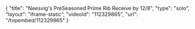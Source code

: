 {
    "title": "Neesvig's PreSeasoned Prime Rib  Receive by 12\/8",
    "type": "solo",
    "layout": "iframe-static",
    "videoId": "112329865",
    "url": "\/tvpembed\/112329865"
}